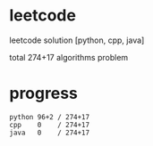 # leetcode
leetcode solution [python, cpp, java]

total 274+17 algorithms problem
# progress	
	python 96+2 / 274+17
	cpp    0    / 274+17
	java   0    / 274+17

